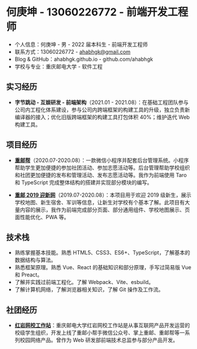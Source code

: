 # 何庚坤 - 13060226772 - 前端开发工程师

- 个人信息：何庚坤 - 男 - 2022 届本科生 - 前端开发工程师
- 联系方式：13060226772 - ahabhgk@gmail.com
- Blog & GitHub：ahabhgk.github.io - github.com/ahabhgk
- 学校与专业：重庆邮电大学 - 软件工程

## 实习经历

- **字节跳动 - 互娱研发 - 前端架构**（2021.01 - 2021.08）：在基础工程团队参与公司内工程化体系建设，参与公司内跨端框架的构建工具的升级，独立负责新编译器的接入；优化旧版跨端框架的构建工具打包体积 40%；维护迭代 Web 构建工具。

## 项目经历

- **[重邮帮](https://mp.weixin.qq.com/s?__biz=MjM5NDAzNDM2MQ==&mid=2653746182&idx=1&sn=d7999648760cc3c2f492bce6f0f98a41&chksm=bd55b3d08a223ac6a83750cf3db09d8db2a798bf8bba4604b56f412ab8e48aa87b5f80d576b3&mpshare=1&scene=23&srcid=1015VKc1ohI3FQbwnnDLXuWl&sharer_sharetime=1602728485845&sharer_shareid=ff850364fdc08ae532955239c841ceda%23rd)**（2020.07-2020.08）：一款微信小程序并配套后台管理系统。小程序帮助学生更加便捷的参加社团活动、参加志愿活动等。后台管理帮助学校组织和社团更加便捷的发布和管理活动、发布志愿活动等。我作为前端使用 Taro 和 TypeScript 完成整体结构的搭建并实现部分模块的编写。

- **[重邮 2019 迎新网](https://ahabhgk.github.io/welcome-2019-PC/#/)**（2019.07-2020.08）：本项目用于欢迎 2019 级新生，展示学校地图、新生宿舍、军训等信息，让新生对学校有个基本了解。此项目有大量内容的展示，我作为前端完成部分页面、部分通用组件、学校地图展示、页面性能优化、PWA 等。

## 技术栈

- 熟练掌握基本技能。熟悉 HTML5、CSS3、ES6+、TypeScript，了解基本的数据结构与算法。
- 熟悉框架原理。熟悉 Vue、React 的基础知识和部分原理，手写过简易版 Vue 和 Preact。
- 了解并实践过前端工程化。了解 Webpack、Vite、esbuild。
- 了解计算机网络，了解浏览器相关知识，了解 Git 操作及工作流。

## 社团经历

- **[红岩网校工作站](https://github.com/RedrockTeam)**：重庆邮电大学红岩网校工作站是从事互联网产品开发运营的校级学生组织，开发上线了重邮小帮手微信公众号、掌上重邮、重邮帮等一系列校园网络产品。曾作为 Web 研发部前端技术总监参与部分产品开发。
